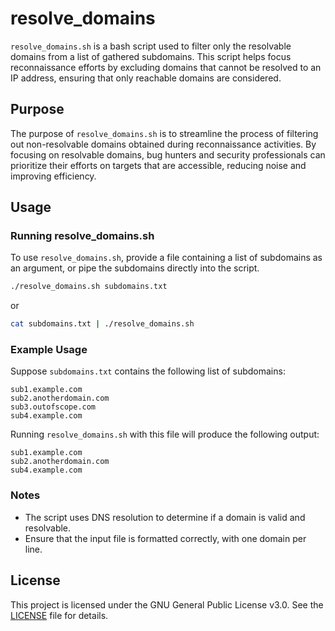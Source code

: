 # resolve_domains

`resolve_domains.sh` is a bash script used to filter only the resolvable domains from a list of gathered subdomains. This script helps focus reconnaissance efforts by excluding domains that cannot be resolved to an IP address, ensuring that only reachable domains are considered.

## Purpose

The purpose of `resolve_domains.sh` is to streamline the process of filtering out non-resolvable domains obtained during reconnaissance activities. By focusing on resolvable domains, bug hunters and security professionals can prioritize their efforts on targets that are accessible, reducing noise and improving efficiency.

## Usage

### Running resolve_domains.sh

To use `resolve_domains.sh`, provide a file containing a list of subdomains as an argument, or pipe the subdomains directly into the script.

```bash
./resolve_domains.sh subdomains.txt
```

or

```bash
cat subdomains.txt | ./resolve_domains.sh
```

### Example Usage

Suppose `subdomains.txt` contains the following list of subdomains:
```
sub1.example.com
sub2.anotherdomain.com
sub3.outofscope.com
sub4.example.com
```

Running `resolve_domains.sh` with this file will produce the following output:
```
sub1.example.com
sub2.anotherdomain.com
sub4.example.com
```

### Notes

- The script uses DNS resolution to determine if a domain is valid and resolvable.
- Ensure that the input file is formatted correctly, with one domain per line.

## License

This project is licensed under the GNU General Public License v3.0. See the [LICENSE](LICENSE) file for details.
